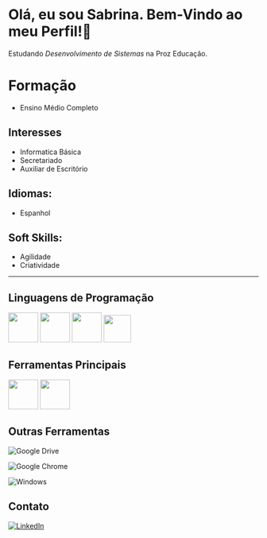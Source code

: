 # Olá, eu sou Sabrina. Bem-Vindo ao meu Perfil!👋
Estudando _Desenvolvimento de Sistemas_ na Proz Educação. 

# Formação
- Ensino Médio Completo

## Interesses 
- Informatica Básica
- Secretariado 
- Auxiliar de Escritório 

## Idiomas: 
- Espanhol

## Soft Skills:
- Agilidade
- Criatividade

<hr>

## Linguagens de Programação
<div  style="display: inline">
<img src="https://cdn.jsdelivr.net/gh/devicons/devicon@latest/icons/python/python-original-wordmark.svg" width="60" height="60"/>
<img src="https://cdn.jsdelivr.net/gh/devicons/devicon@latest/icons/html5/html5-plain-wordmark.svg" width="60" height="60" />
<img src="https://cdn.jsdelivr.net/gh/devicons/devicon@latest/icons/css3/css3-plain-wordmark.svg" width="60" height="60" />
<img src="https://cdn.jsdelivr.net/gh/devicons/devicon@latest/icons/javascript/javascript-original.svg" width="55" height="55" />
</div>

## Ferramentas Principais

<div  style="display: inline">
<img src="https://cdn.jsdelivr.net/gh/devicons/devicon@latest/icons/vscode/vscode-original-wordmark.svg" width="60" height="60" /> 
<img src="https://cdn.jsdelivr.net/gh/devicons/devicon@latest/icons/github/github-original-wordmark.svg" width="60" height="60" />
</div>

## Outras Ferramentas

<div  style="display: inline">
  
![Google Drive](https://img.shields.io/badge/Google%20Drive-4285F4?style=for-the-badge&logo=googledrive&logoColor=white)

![Google Chrome](https://img.shields.io/badge/Google%20Chrome-4285F4?style=for-the-badge&logo=GoogleChrome&logoColor=white)

![Windows](https://img.shields.io/badge/Windows-0078D6?style=for-the-badge&logo=windows&logoColor=white)
  
</div>

## Contato

[![LinkedIn](https://img.shields.io/badge/LinkedIn-0077B5?style=for-the-badge&logo=linkedin&logoColor=white)](https://br.linkedin.com/in/sabrina-lacerda-677954330)  




      

  

  
  
  
